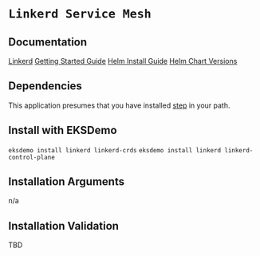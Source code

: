 # `Linkerd Service Mesh`

## Documentation

[Linkerd](https://linkerd.io/)
[Getting Started Guide](https://linkerd.io/2.15/getting-started/)
[Helm Install Guide](https://linkerd.io/2.15/tasks/install-helm/)
[Helm Chart Versions](https://linkerd.io/2.15/reference/helm-chart-version-matrix/)

## Dependencies

This application presumes that you have installed [step](https://smallstep.com/cli/) in your path.

## Install with EKSDemo

`eksdemo install linkerd linkerd-crds`
`eksdemo install linkerd linkerd-control-plane`

## Installation Arguments

n/a

## Installation Validation

TBD
